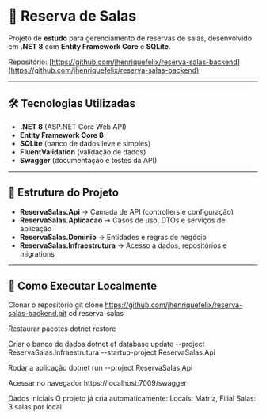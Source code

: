 # 📅 Reserva de Salas

Projeto de **estudo** para gerenciamento de reservas de salas, desenvolvido em **.NET 8** com **Entity Framework Core** e **SQLite**.

Repositório: [https://github.com/jhenriquefelix/reserva-salas-backend](https://github.com/jhenriquefelix/reserva-salas-backend)

---

## 🛠 Tecnologias Utilizadas
- **.NET 8** (ASP.NET Core Web API)
- **Entity Framework Core 8**
- **SQLite** (banco de dados leve e simples)
- **FluentValidation** (validação de dados)
- **Swagger** (documentação e testes da API)

---

## 📂 Estrutura do Projeto
- **ReservaSalas.Api** → Camada de API (controllers e configuração)
- **ReservaSalas.Aplicacao** → Casos de uso, DTOs e serviços de aplicação
- **ReservaSalas.Dominio** → Entidades e regras de negócio
- **ReservaSalas.Infraestrutura** → Acesso a dados, repositórios e migrations

---

## 🚀 Como Executar Localmente

Clonar o repositório
git clone https://github.com/jhenriquefelix/reserva-salas-backend.git
cd reserva-salas

Restaurar pacotes
dotnet restore

Criar o banco de dados
dotnet ef database update --project ReservaSalas.Infraestrutura --startup-project ReservaSalas.Api

Rodar a aplicação
dotnet run --project ReservaSalas.Api

Acessar no navegador
https://localhost:7009/swagger

Dados iniciais
O projeto já cria automaticamente:
Locais: Matriz, Filial
Salas: 3 salas por local


